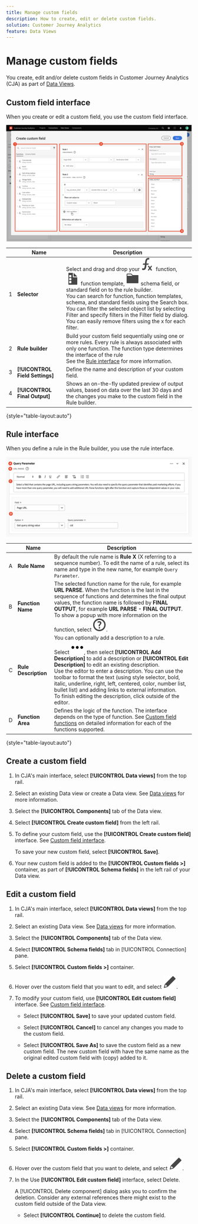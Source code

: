 ```yaml
---
title: Manage custom fields
description: How to create, edit or delete custom fields.
solution: Customer Journey Analytics
feature: Data Views
---
```


# Manage custom fields

You create, edit and/or delete custom fields in Customer Journey Analytics (CJA) as part of [Data Views](../data-views.md).


## Custom field interface

When you create or edit a custom field, you use the custom field interface.

![Custom field dialg](assets/custom-field-dialog.png)


|  | Name | Description
|---------|----------|--------|
| 1 | **Selector** | Select and drag and drop your ![Function](assets/Smock_Function_18_N.svg) function, ![Function template](assets/Smock_FileTemplate_18_N.svg) function template, ![Schema field](assets/Smock_Folder_18_N.svg) schema field, or standard field on to the rule builder. <br/>You can search for function, function templates, schema, and standard fields using the Search box. <br/>You can filter the selected object list by selecting Filter and specify filters in the Filter field by dialog. You can easily remove filters using the x for each filter. | 
| 2 | **Rule builder** | Build your custom field sequentially using one or more rules. Every rule is always associated with only one function. The function type determines the interface of the rule<br/>See the [Rule interface](#rule-interface) for more information. |
| 3 | **[!UICONTROL **Field Settings**]** | Define the name and description of your custom field. | 
| 4 | **[!UICONTROL **Final Output**]** | Shows an on-the-fly updated preview of  output values, based on data over the last 30 days and the changes you make to the custom field in the Rule builder. |

{style="table-layout:auto"}

## Rule interface

When you define a rule in the Rule builder, you use the rule interface.

![Rule Interface](assets/rule-interface.png)

|  | Name | Description
|---------|----------|--------|
| A | **Rule Name** | By default the rule name is **Rule X** (X referring to a sequence number). To edit the name of a rule, select its name and type in the new name, for example `Query Parameter`.
| B | **Function Name** | The selected function name for the rule, for example **URL PARSE**. When the function is the last in the sequence of functions and determines the final output values, the function name is followed by **FINAL OUTPUT**, for example **URL PARSE - FINAL OUTPUT**. <br/>To show a popup with more information on the function, select ![Help](assets/Smock_HelpOutline_18_N.svg).
| C | **Rule Description** | You can optionally add a description to a rule.<br/>Select ![More](assets/More.svg), then select **[!UICONTROL **Add Description**]** to add a description or **[!UICONTROL **Edit Description**]** to edit an existing description.<br/>Use the editor to enter a description. You can use the toolbar to format the text (using style selector, bold, italic, underline, right, left, centered, color, number list, bullet list) and adding links to external information. <br/>To finish editing the description, click outside of the editor. |
| D | **Function Area** | Defines the logic of the function. The interface depends on the type of function. See [Custom field functions](custom-field-functions.md) on detailed information for each of the functions supported. |

{style="table-layout:auto"}

## Create a custom field

1.  In CJA's main interface, select **[!UICONTROL **Data views**]** from the top rail.

2.  Select an existing Data view or create a Data view. See [Data views](../data-views.md) for more information.

3.  Select the **[!UICONTROL **Components**]** tab of the Data view.

4.  Select **[!UICONTROL **Create custom field**]** from the left rail.
   
5.  To define your custom field, use the **[!UICONTROL **Create custom field**]** interface. See [Custom field interface](#custom-field-interface).

    To save your new custom field, select **[!UICONTROL **Save**]**.

6.  Your new custom field is added to the **[!UICONTROL **Custom fields >**]** container, as part of **[!UICONTROL **Schema fields**]** in the left rail of your Data view.


## Edit a custom field

1.  In CJA's main interface, select **[!UICONTROL **Data views**]** from the top rail.

2.  Select an existing Data view. See [Data views](../data-views.md) for more information.

3.  Select the **[!UICONTROL **Components**]** tab of the Data view.

4.  Select **[!UICONTROL **Schema fields**]** tab in [!UICONTROL Connection] pane.

5.  Select **[!UICONTROL **Custom fields >**]** container.

6.  Hover over the custom field that you want to edit, and select ![Edit](assets/Smock_Edit_18_N.svg).

7.  To modify your custom field, use **[!UICONTROL **Edit custom field**]** interface. See [Custom field interface](#custom-field-interface).

    -   Select **[!UICONTROL **Save**]** to save your updated custom field.

    -   Select **[!UICONTROL **Cancel**]** to cancel any changes you made to the custom field.

    -   Select **[!UICONTROL **Save As**]** to save the custom field as a new custom field. The new custom field with have the same name as the original edited custom field with (copy) added to it.

## Delete a custom field

1.  In CJA's main interface, select **[!UICONTROL **Data views**]** from the top rail.

2.  Select an existing Data view. See [Data views](../data-views.md) for more information.

3.  Select the **[!UICONTROL **Components**]** tab of the Data view.

4.  Select **[!UICONTROL **Schema fields**]** tab in [!UICONTROL Connection] pane.

5.  Select **[!UICONTROL **Custom fields >**]** container.

6.  Hover over the custom field that you want to delete, and select ![Edit](assets/Smock_Edit_18_N.svg).

7.  In the Use **[!UICONTROL **Edit custom field**]** interface, select Delete.

    A [!UICONTROL Delete component] dialog asks you to confirm the deletion. Consider any external references there might exist to the custom field outside of the Data view. 
    
    - Select **[!UICONTROL **Continue**]** to delete the custom field.






